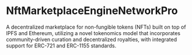 # NftMarketplaceEngineNetworkPro
A decentralized marketplace for non-fungible tokens (NFTs) built on top of IPFS and Ethereum, utilizing a novel tokenomics model that incorporates community-driven curation and decentralized royalties, with integrated support for ERC-721 and ERC-1155 standards.
